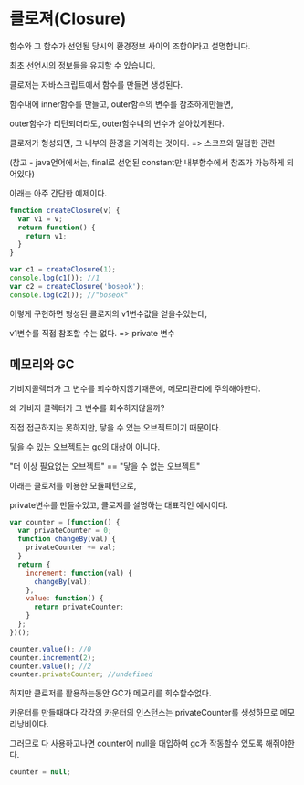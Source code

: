 # 클로져\(Closure\)

함수와 그 함수가 선언될 당시의 환경정보 사이의 조합이라고 설명합니다.

최초 선언시의 정보들을 유지할 수 있습니다.

클로저는 자바스크립트에서 함수를 만들면 생성된다.

함수내에 inner함수를 만들고, outer함수의 변수를 참조하게만들면,

outer함수가 리턴되더라도, outer함수내의 변수가 살아있게된다.

클로저가 형성되면, 그 내부의 환경을 기억하는 것이다. =&gt; 스코프와 밀접한 관련

\(참고 - java언어에서는, final로 선언된 constant만 내부함수에서 참조가 가능하게 되어있다\)

아래는 아주 간단한 예제이다.

```javascript
function createClosure(v) {
  var v1 = v;
  return function() {
    return v1;
  }
}

var c1 = createClosure(1);
console.log(c1()); //1
var c2 = createClosure('boseok');
console.log(c2()); //"boseok"
```

이렇게 구현하면 형성된 클로저의 v1변수값을 얻을수있는데,

v1변수를 직접 참조할 수는 없다. =&gt; private 변수

## 메모리와 GC

가비지콜렉터가 그 변수를 회수하지않기때문에, 메모리관리에 주의해야한다.

왜 가비지 콜렉터가 그 변수를 회수하지않을까?

직접 접근하지는 못하지만, 닿을 수 있는 오브젝트이기 때문이다.

닿을 수 있는 오브젝트는 gc의 대상이 아니다.

"더 이상 필요없는 오브젝트" == "닿을 수 없는 오브젝트"

아래는 클로저를 이용한 모듈패턴으로,

private변수를 만들수있고, 클로저를 설명하는 대표적인 예시이다.

```javascript
var counter = (function() { 
  var privateCounter = 0; 
  function changeBy(val) { 
    privateCounter += val; 
  } 
  return { 
    increment: function(val) { 
      changeBy(val); 
    }, 
    value: function() { 
      return privateCounter; 
    } 
  }; 
})();

counter.value(); //0
counter.increment(2);
counter.value(); //2
counter.privateCounter; //undefined
```

하지만 클로저를 활용하는동안 GC가 메모리를 회수할수없다.

카운터를 만들때마다 각각의 카운터의 인스턴스는 privateCounter를 생성하므로 메모리낭비이다.

그러므로 다 사용하고나면 counter에 null을 대입하여 gc가 작동할수 있도록 해줘야한다.

```javascript
counter = null;
```

